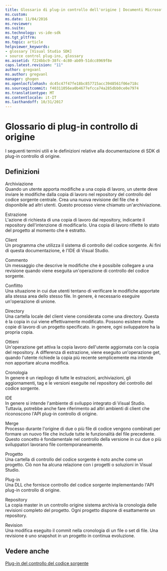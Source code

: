 ```yaml
---
title: Glossario di plug-in controllo dell'origine | Documenti Microsoft
ms.custom: 
ms.date: 11/04/2016
ms.reviewer: 
ms.suite: 
ms.technology: vs-ide-sdk
ms.tgt_pltfrm: 
ms.topic: article
helpviewer_keywords:
- glossary [Visual Studio SDK]
- source control plug-ins, glossary
ms.assetid: f224bbc9-38fc-4c80-ab09-51dcc8969f8e
caps.latest.revision: "11"
author: gregvanl
ms.author: gregvanl
manager: ghogen
ms.openlocfilehash: dc45c47f47fe18bc857715acc3948561f06e718c
ms.sourcegitcommit: f40311056ea0b4677efcca74a285dbb0ce0e7974
ms.translationtype: MT
ms.contentlocale: it-IT
ms.lasthandoff: 10/31/2017
---
```

# <a name="source-control-plug-in-glossary"></a>Glossario di plug-in controllo di origine
I seguenti termini utili e le definizioni relative alla documentazione di SDK di plug-in controllo di origine.  
  
## <a name="definitions"></a>Definizioni  
 Archiviazione  
 Quando un utente apporta modifiche a una copia di lavoro, un utente deve inviare le modifiche dalla copia di lavoro nel repository del controllo del codice sorgente centrale. Crea una nuova revisione del file che è disponibile ad altri utenti. Questo processo viene chiamato un'archiviazione.  
  
 Estrazione  
 L'azione di richiesta di una copia di lavoro dal repository, indicante il repository dell'intenzione di modificarlo. Una copia di lavoro riflette lo stato del progetto al momento che è estratto.  
  
 Client  
 Un programma che utilizza il sistema di controllo del codice sorgente. Ai fini di questa documentazione, è l'IDE di Visual Studio.  
  
 Commento  
 Un messaggio che descrive le modifiche che è possibile collegare a una revisione quando viene eseguita un'operazione di controllo del codice sorgente.  
  
 Conflitto  
 Una situazione in cui due utenti tentano di verificare le modifiche apportate alla stessa area dello stesso file. In genere, è necessario eseguire un'operazione di unione.  
  
 Directory  
 Una cartella locale del client viene considerata come una directory. Questa è la copia in cui viene effettivamente modificato. Possono esistere molte copie di lavoro di un progetto specificato. in genere, ogni sviluppatore ha la propria copia.  
  
 Ottieni  
 Un'operazione get attiva la copia lavoro dell'utente aggiornata con la copia del repository. A differenza di estrazione, viene eseguito un'operazione get, quando l'utente richiede la copia più recente semplicemente ma intende non apportare alcuna modifica.  
  
 Cronologia  
 In genere è un riepilogo di tutte le estrazioni, archiviazioni, gli aggiornamenti, tag e le versioni eseguite nel repository del controllo del codice sorgente.  
  
 IDE  
 In genere si intende l'ambiente di sviluppo integrato di Visual Studio. Tuttavia, potrebbe anche fare riferimento ad altri ambienti di client che riconoscono l'API plug-in controllo di origine.  
  
 Merge  
 Processo durante l'origine di due o più file di codice vengono combinati per formare un nuovo file che include tutte le funzionalità del file precedente. Questo concetto è fondamentale nel controllo della versione in cui due o più sviluppatori lavorano file contemporaneamente.  
  
 Progetto  
 Una cartella di controllo del codice sorgente è noto anche come un progetto. Ciò non ha alcuna relazione con i progetti o soluzioni in Visual Studio.  
  
 Plug-in  
 Una DLL che fornisce controllo del codice sorgente implementando l'API plug-in controllo di origine.  
  
 Repository  
 La copia master in un controllo origine sistema archivia la cronologia delle revisioni completo del progetto. Ogni progetto dispone di esattamente un repository.  
  
 Revision  
 Una modifica eseguito il commit nella cronologia di un file o set di file. Una revisione è uno snapshot in un progetto in continua evoluzione.  
  
## <a name="see-also"></a>Vedere anche  
 [Plug-in del controllo del codice sorgente](../extensibility/source-control-plug-ins.md)